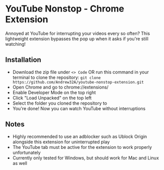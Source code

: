 # YouTube Nonstop - Chrome Extension

Annoyed at YouTube for interrupting your videos every so often? This lightweight extension bypasses the pop up when it asks if you're still watching!

## Installation

- Download the zip file under `<> Code` OR run this command in your terminal to clone the repository:
  `git clone https://github.com/Andrew32A/youtube-nonstop-extension.git`
- Open Chrome and go to chrome://extensions/
- Enable Developer Mode on the top right
- Click "Load Unpacked" on the top left
- Select the folder you cloned the repository to
- You're done! Now you can watch YouTube without interruptions

## Notes

- Highly recommended to use an adblocker such as Ublock Origin alongside this extension for uninterrupted play
- The YouTube tab must be active for the extension to work properly unfortunately
- Currently only tested for Windows, but should work for Mac and Linux as well
